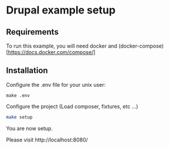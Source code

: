 # Drupal example setup

## Requirements

To run this example, you will need docker and (docker-compose)[https://docs.docker.com/compose/]

## Installation

Configure the .env file for your unix user: 

```
make .env
```

Configure the project (Load composer, fixtures, etc ...)

```bash
make setup
```

You are now setup.

Please visit http://localhost:8080/